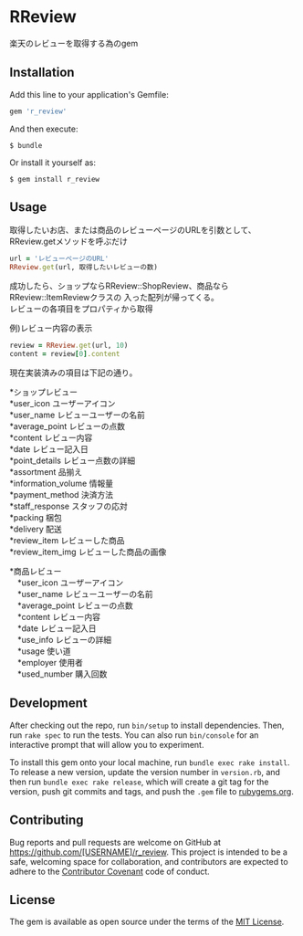 # RReview

楽天のレビューを取得する為のgem

## Installation

Add this line to your application's Gemfile:

```ruby
gem 'r_review'
```

And then execute:

    $ bundle

Or install it yourself as:

    $ gem install r_review

## Usage

取得したいお店、または商品のレビューページのURLを引数として、
RReview.getメソッドを呼ぶだけ

```ruby
url = 'レビューページのURL'
RReview.get(url, 取得したいレビューの数)
```

成功したら、ショップならRReview::ShopReview、商品ならRReview::ItemReviewクラスの
入った配列が帰ってくる。  
レビューの各項目をプロパティから取得

例)レビュー内容の表示
```ruby
review = RReview.get(url, 10)
content = review[0].content
```

現在実装済みの項目は下記の通り。

*ショップレビュー  
  *user_icon ユーザーアイコン  
  *user_name レビューユーザーの名前  
  *average_point レビューの点数  
  *content レビュー内容  
  *date レビュー記入日  
  *point_details レビュー点数の詳細  
  *assortment 品揃え  
    *information_volume 情報量  
    *payment_method 決済方法  
    *staff_response スタッフの応対  
    *packing 梱包  
    *delivery 配送  
  *review_item レビューした商品  
  *review_item_img レビューした商品の画像  

*商品レビュー  
　*user_icon ユーザーアイコン  
　*user_name レビューユーザーの名前  
　*average_point レビューの点数  
　*content レビュー内容  
　*date レビュー記入日  
　*use_info レビューの詳細  
  　*usage 使い道  
  　*employer 使用者  
  　*used_number 購入回数  

## Development

After checking out the repo, run `bin/setup` to install dependencies. Then, run `rake spec` to run the tests. You can also run `bin/console` for an interactive prompt that will allow you to experiment.

To install this gem onto your local machine, run `bundle exec rake install`. To release a new version, update the version number in `version.rb`, and then run `bundle exec rake release`, which will create a git tag for the version, push git commits and tags, and push the `.gem` file to [rubygems.org](https://rubygems.org).

## Contributing

Bug reports and pull requests are welcome on GitHub at https://github.com/[USERNAME]/r_review. This project is intended to be a safe, welcoming space for collaboration, and contributors are expected to adhere to the [Contributor Covenant](http://contributor-covenant.org) code of conduct.


## License

The gem is available as open source under the terms of the [MIT License](http://opensource.org/licenses/MIT).
